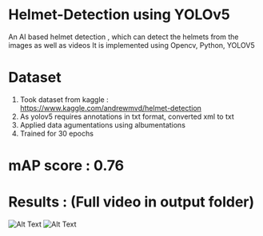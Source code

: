 # Helmet-Detection using YOLOv5
An AI based helmet detection , which can detect the helmets from the images as well as videos It is implemented using Opencv, Python, YOLOV5

# Dataset
1. Took dataset from kaggle : https://www.kaggle.com/andrewmvd/helmet-detection
2. As yolov5 requires annotations in txt format, converted xml to txt
3. Applied data agumentations using albumentations
4. Trained for 30 epochs

# mAP score : 0.76

# Results : (Full video in output folder)
 
![Alt Text](https://github.com/IMvision12/Helmet-Detection/blob/main/outputs/video2.gif)
![Alt Text](https://github.com/IMvision12/Helmet-Detection/blob/main/outputs/video1.gif)
